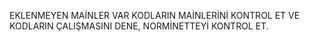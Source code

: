 EKLENMEYEN MAİNLER VAR KODLARIN MAİNLERİNİ KONTROL ET VE KODLARIN ÇALIŞMASINI DENE, NORMİNETTEYİ KONTROL ET.
